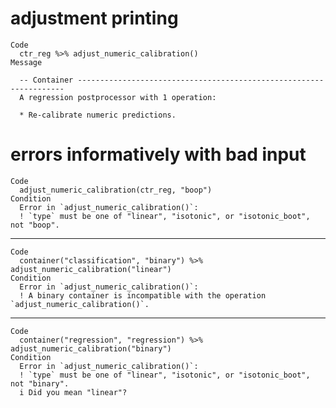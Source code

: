 # adjustment printing

    Code
      ctr_reg %>% adjust_numeric_calibration()
    Message
      
      -- Container -------------------------------------------------------------------
      A regression postprocessor with 1 operation:
      
      * Re-calibrate numeric predictions.

# errors informatively with bad input

    Code
      adjust_numeric_calibration(ctr_reg, "boop")
    Condition
      Error in `adjust_numeric_calibration()`:
      ! `type` must be one of "linear", "isotonic", or "isotonic_boot", not "boop".

---

    Code
      container("classification", "binary") %>% adjust_numeric_calibration("linear")
    Condition
      Error in `adjust_numeric_calibration()`:
      ! A binary container is incompatible with the operation `adjust_numeric_calibration()`.

---

    Code
      container("regression", "regression") %>% adjust_numeric_calibration("binary")
    Condition
      Error in `adjust_numeric_calibration()`:
      ! `type` must be one of "linear", "isotonic", or "isotonic_boot", not "binary".
      i Did you mean "linear"?

